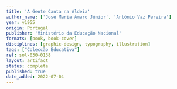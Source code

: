```yaml
---
title: 'A Gente Canta na Aldeia'
author_name: ['José Maria Amaro Júnior', 'António Vaz Pereira']
year: y1955
origin: Portugal
publisher: 'Ministério da Educação Nacional'
formats: [book, book-cover]
disciplines: [graphic-design, typography, illustration]
tags: ["Colecção Educativa"]
ref: sol-030-0138
layout: artifact
status: complete
published: true
date_added: 2022-07-04
---
```


